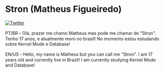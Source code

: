 # Stron (Matheus Figueiredo)

[![Twitter](https://img.shields.io/twitter/url?label=Twitter&style=social&url=https%3A%2F%2Ftwitter.com%2Fblxcklxcas)](https://twitter.com/str0nn)



PT/BR・Olá, prazer me chamo Matheus mas pode me chamar de "Stron".
Tenho 17 anos, e atualmente moro no brasil!
No momento estou estudando sobre Kernel Mode e Database!

EN/US・Hello, my name is Matheus but you can call me "Stron".
I am 17 years old and currently live in Brazil!
I am currently studying Kernel Mode and Database!
